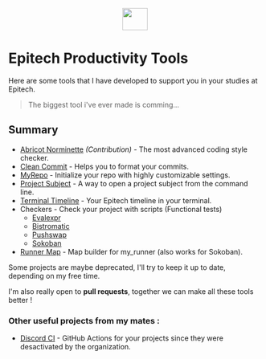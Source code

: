<p align="center">
  <img width="50" height="44" src="https://i.imgur.com/lcyIzJq.png">
</p>

# Epitech Productivity Tools

Here are some tools that I have developed to support you in your studies at Epitech.

> The biggest tool i've ever made is comming...

## Summary

- [Abricot Norminette](https://github.com/Just1truc/Abricot-Norminette) _(Contribution)_ - The most advanced coding style checker.
- [Clean Commit](https://github.com/MathiDEV/epitech_productivity_tools/tree/main/clean_commit) - Helps you to format your commits.
- [MyRepo](https://github.com/MathiDEV/epitech_productivity_tools/tree/main/myrepo) - Initialize your repo with highly customizable settings.
- [Project Subject](https://github.com/MathiDEV/epitech_productivity_tools/tree/main/project_subjects) - A way to open a project subject from the command line.
- [Terminal Timeline](https://github.com/MathiDEV/epitech_productivity_tools/tree/main/terminal_timeline) - Your Epitech timeline in your terminal.
- Checkers - Check your project with scripts (Functional tests)
  - [Evalexpr](https://github.com/MathiDEV/epitech_productivity_tools/tree/main/checkers/evalexpr)
  - [Bistromatic](https://github.com/MathiDEV/epitech_productivity_tools/tree/main/checkers/bistromatic)
  - [Pushswap](https://github.com/MathiDEV/epitech_productivity_tools/tree/main/checkers/pushswap)
  - [Sokoban](https://github.com/MathiDEV/epitech_productivity_tools/tree/main/checkers/sokoban)
- [Runner Map](https://github.com/MathiDEV/epitech_productivity_tools/tree/main/runner_map) - Map builder for my_runner (also works for Sokoban).

Some projects are maybe deprecated, I'll try to keep it up to date, depending on my free time.

I'm also really open to **pull requests**, together we can make all these tools better !

### Other useful projects from my mates :

- [Discord CI](https://github.com/vavarier/install-discord-action) - GitHub Actions for your projects since they were desactivated by the organization.
